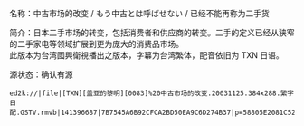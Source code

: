 名称：中古市场的改变 / もう中古とは呼ばせない / 已经不能再称为二手货

简介：日本二手市场的转变，包括消费者和供应商的转变。二手的定义已经从狭窄的二手家电等领域扩展到更为庞大的消费品市场。  
此版本为台湾國興衛視播出之版本，字幕为台湾繁体，配音依旧为 TXN 日语。

源状态：确认有源

```
ed2k://|file|[TXN][盖亚的黎明][0083]%20中古市场的改变.20031125.384x288.繁字日配.GSTV.rmvb|141396687|7B7545A6B92CFCA2BD50EA9C6D274B37|p=58805E2081C5226A9EF162B99214D438:AE76B2BDEB224E0E5642152DC5C292F5:0916E81A5A1F5DF16D108CAA96AC7D75:1B2A60A1D636628F30114445568B5870:E908348EFD2CCE39433D61E26398853C:85C4227CE35C5D4C0512BB6D588403D1:29EF6CEC4BDAE9A353B2F6662E538985:3A03061BF8601D476EE69E2CC0BAE390:3041575A3C7AFE2BE6272DD96B35E327:F947D00E45C91A86EC86C8FB38FD2D01:257FA6D473909BED1524891BBE058292:D71A6EB060451C72A10832F47283D3A0:2BC293AF5B608B5662594C52A8943009:82DF14AC077E7DB0CB301CFF40485749:3B0AC346B51B258CB3BC1F918812FD6B|h=3ABVVMPURZ7G2DKI5TK4TDGLVPRZLQXB|/
```
